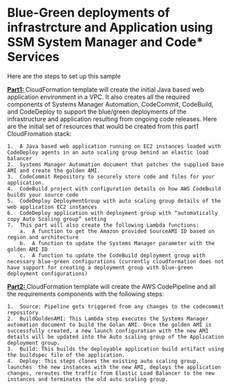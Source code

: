 # Blue-Green deployments of infrastrcture and Application using SSM System Manager and Code* Services

Here are the steps to set up this sample

<b> <u> Part1: </u></b> CloudFormation template will create the initial Java based web application environment in a VPC. It also creates all the required components of Systems Manager Automation, CodeCommit, CodeBuild, and CodeDeploy to support the blue/green deployments of the infrastructure and application resulting from ongoing code releases. Here are the initial set of resources that would be created from this part1 CloudFromation stack:

	1.	A Java based web application running on EC2 instances loaded with CodeDeploy agents in an auto scaling group behind an elastic load balancer
	2.	Systems Manager Automation document that patches the supplied base AMI and create the golden AMI.
	3.	CodeCommit Repository to securely store code and files for your application.
	4.	CodeBuild project with configuration details on how AWS CodeBuild builds your source code
	5.	CodeDeploy DeploymentGroup with auto scaling group details of the web application EC2 instances
	6.	CodeDeploy application with deployment group with “automatically copy Auto Scaling group” setting
	7.	This part will also create the following Lambda functions: 
		a.	A function to get the Amazon provided SourceAMI ID based on region and architecture 
		b.	A function to update the Systems Manager parameter with the golden AMI ID 
		c.	A function to update the CodeBuild deployment group with necessary blue-green configurations (currently cloudformation does not have support for creating a deployment group with blue-green deployment configurations)

<b> <u> Part2: </u></b> CloudFormation template will create the AWS CodePipeline and all the requirements components with the following steps:

	1.	Source: Pipeline gets triggered from any changes to the codecommit repository
	2.	BuildGoldenAMI: This Lambda step executes the Systems Manager automation document to build the Golan AMI. Once the golden AMI is successfully created, a new launch configuration with the new AMI details will be updated into the Auto scaling group of the Application deployment group. 
	3.	Build: This builds the deployable application build artifact using the buildspec file of the application. 
	4.	Deploy: This steps clones the existing auto scaling group, launches  the new instances with the new AMI, deploys the application changes, reroutes the traffic from Elastic Load Balancer to the new instances and terminates the old auto scaling group. 
